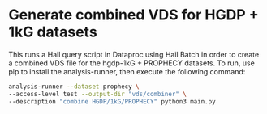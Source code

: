 # Generate combined VDS for HGDP + 1kG datasets

This runs a Hail query script in Dataproc using Hail Batch in order to create a combined VDS file for the hgdp-1kG + PROPHECY datasets. To run, use pip to install the analysis-runner, then execute the following command:

```sh
analysis-runner --dataset prophecy \
--access-level test --output-dir "vds/combiner" \
--description "combine HGDP/1kG/PROPHECY" python3 main.py
```
